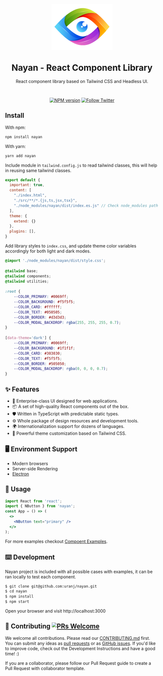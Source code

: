 <p align="center">
    <img width="200" src="https://github.com/ursnj/nayan/blob/main/public/nayan.png?raw=true">
</p>
<h1 align="center">Nayan - React Component Library</h1>

<div align="center">

React component library based on Tailwind CSS and Headless UI.

<br/>

[![NPM version][npm-image]][npm-url] [![Follow Twitter][twitter-image]][twitter-url]

[npm-image]: http://img.shields.io/npm/v/nayan.svg?style=flat-square
[npm-url]: http://npmjs.org/package/nayan
[twitter-image]: https://img.shields.io/twitter/follow/ursNjn.svg?label=Niranjan%20Devasani
[twitter-url]: https://twitter.com/ursNjn

</div>

## Install

With npm:

```bash
npm install nayan
```

With yarn:

```bash
yarn add nayan
```

Include module in `tailwind.config.js` to read tailwind classes, this will help in reusing same tailwind classes.

```js
export default {
  important: true,
  content: [
    "./index.html",
    "./src/**/*.{js,ts,jsx,tsx}",
    "./node_modules/nayan/dist/index.es.js" // Check node_modules path properly
  ],
  theme: {
    extend: {}
  },
  plugins: [],
}
```

Add library styles to `index.css`, and update theme color variables accordingly for both light and dark modes.

```css
@import './node_modules/nayan/dist/style.css';

@tailwind base;
@tailwind components;
@tailwind utilities;

:root {
    --COLOR_PRIMARY: #0069ff;
    --COLOR_BACKGROUND: #f5f5f5;
    --COLOR_CARD: #ffffff;
    --COLOR_TEXT: #050505;
    --COLOR_BORDER: #d3d3d3;
    --COLOR_MODAL_BACKDROP: rgba(255, 255, 255, 0.7);
}

[data-theme='dark'] {
    --COLOR_PRIMARY: #0069ff;
    --COLOR_BACKGROUND: #1f1f1f;
    --COLOR_CARD: #303030;
    --COLOR_TEXT: #f5f5f5;
    --COLOR_BORDER: #505050;
    --COLOR_MODAL_BACKDROP: rgba(0, 0, 0, 0.7);
}
```

## ✨ Features

- 🌈 Enterprise-class UI designed for web applications.
- 📦 A set of high-quality React components out of the box.
- 🛡 Written in TypeScript with predictable static types.
- ⚙️ Whole package of design resources and development tools.
- 🌍 Internationalization support for dozens of languages.
- 🎨 Powerful theme customization based on Tailwind CSS.

## 🖥 Environment Support

- Modern browsers
- Server-side Rendering
- [Electron](https://www.electronjs.org/)

## 🔨 Usage

```jsx
import React from 'react';
import { NButton } from 'nayan';
const App = () => (
  <>
    <NButton text="primary" />
  </>
);
```

For more examples checkout [Compoent Examples](https://github.com/ursnj/nayan/tree/main/src/examples).

## ⌨️ Development

Nayan project is included with all possible cases with examples, it can be ran locally to test each component.

```bash
$ git clone git@github.com:uranj/nayan.git
$ cd nayan
$ npm install
$ npm start
```

Open your browser and visit http://localhost:3000

## 🤝 Contributing [![PRs Welcome](https://img.shields.io/badge/PRs-welcome-brightgreen.svg?style=flat-square)](http://makeapullrequest.com)

We welcome all contributions. Please read our [CONTRIBUTING.md](https://github.com/ant-design/ant-design/blob/master/.github/CONTRIBUTING.md) first. You can submit any ideas as [pull requests](https://github.com/ursnj/nayan/pulls) or as [GitHub issues](https://github.com/ursnj/nayan/issues). If you'd like to improve code, check out the Development Instructions and have a good time! :)

If you are a collaborator, please follow our Pull Request guide to create a Pull Request with collaborator template.
